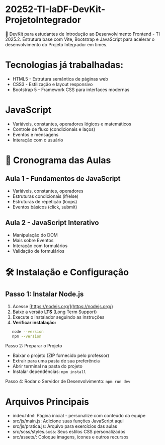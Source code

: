 # 20252-TI-IaDF-DevKit-ProjetoIntegrador

🚀 DevKit para estudantes de Introdução ao Desenvolvimento Frontend - TI 2025.2. Estrutura base com Vite, Bootstrap e JavaScript para acelerar o desenvolvimento do Projeto Integrador em times.

# Tecnologias já trabalhadas:

- HTML5 - Estrutura semântica de páginas web
- CSS3 - Estilização e layout responsivo
- Bootstrap 5 - Framework CSS para interfaces modernas

# JavaScript

- Variáveis, constantes, operadores lógicos e matemáticos
- Controle de fluxo (condicionais e laços)
- Eventos e mensagens
- Interação com o usuário

# 📅 Cronograma das Aulas

## Aula 1 - Fundamentos de JavaScript

- Variáveis, constantes, operadores
- Estruturas condicionais (if/else)
- Estruturas de repetição (loops)
- Eventos básicos (click, submit)

## Aula 2 - JavaScript Interativo

- Manipulação do DOM
- Mais sobre Eventos
- Interação com formulários
- Validação de formulários

# 🛠️ Instalação e Configuração

## **Passo 1: Instalar Node.js**

1. Acesse [https://nodejs.org/](https://nodejs.org/)
2. Baixe a versão **LTS** (Long Term Support)
3. Execute o instalador seguindo as instruções
4. **Verificar instalação:**

```bash
   node --version
   npm --version
```

Passo 2: Preparar o Projeto

- Baixar o projeto (ZIP fornecido pelo professor)
- Extrair para uma pasta de sua preferência
- Abrir terminal na pasta do projeto
- Instalar dependências: `npm install`

Passo 4: Rodar o Servidor de Desenvolvimento: `npm run dev`

# Arquivos Principais

- index.html: Página inicial - personalize com conteúdo da equipe
- src/js/main.js: Adicione suas funções JavaScript aqui
- src/js/pratica.js: Arquivo para exercícios das aulas
- src/scss/styles.scss: Seus estilos CSS personalizados
- src/assets/: Coloque imagens, ícones e outros recursos
